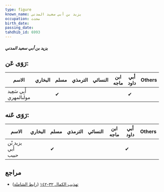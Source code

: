 ```yaml
---
type: figure
known_name: يزيد بن أبي سعيد المدني
occupation: محدث
birth_date:
passing_date:
tahdhib_id: 6993
---
```

##### يزيد بن أبي سعيد المدني

## رَوَى عَن:
| الاسم                   | البخاري | مسلم | الترمذي | النسائي | ابن ماجه | أبي داود | Others |
| ----------------------- | ------- | ---- | ------- | ------- | -------- | -------- | ------ |
| أَبِي سَعِيد مولىالمهري |         | ✔    |         |         |          | ✔        |        |
## رَوَى عَنه:
| الاسم              | البخاري | مسلم | الترمذي | النسائي | ابن ماجه | أبي داود | Others |
| ------------------ | ------- | ---- | ------- | ------- | -------- | -------- | ------ |
| يزيد بْن أَبي حبيب |         | ✔    |         |         |          | ✔        |        |
## مراجع
- [تهذيب الكمال ٣٢-١٤٢](obsidian://open?vault=Tahdhib-al-Kamal&file=Figures/٦٩٩٣-يزيد%20بن%20أبي%20سعيد%20المدني) ([رابط الشاملة](https://shamela.ws/book/3722/17256))